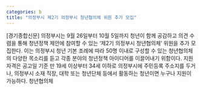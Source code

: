 ```yaml
---
categories: b
title: "의정부시 제2기 의정부시 청년협의체 위원 추가 모집"
---
```

[경기종합신문] 의정부시는 9월 26일부터 10월 5일까지 청년이 함께 공감하고 의견 수렴을 통해 청년정책 제안에 참여할 수 있는 ‘제2기 의정부시 청년협의체’ 위원을 추가 모집한다. 이는 의정부시 청년 기본 조례에 따라 50명 이내로 구성할 수 있는 청년협의체의 다양한 목소리를 듣고 각종 분야의 청년정책 아이디어를 이끌어내기 위함이다. 지원 자격은 공고일 기준 만 19세 이상부터 34세 이하로 의정부시에 주민등록 주소지를 두거나, 의정부시 소재 직장, 대학 또는 청년단체 등에서 활동하는 청년이면 누구나 지원이 가능하다. 청년협의체